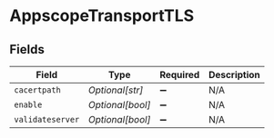 # AppscopeTransportTLS


## Fields

| Field              | Type               | Required           | Description        |
| ------------------ | ------------------ | ------------------ | ------------------ |
| `cacertpath`       | *Optional[str]*    | :heavy_minus_sign: | N/A                |
| `enable`           | *Optional[bool]*   | :heavy_minus_sign: | N/A                |
| `validateserver`   | *Optional[bool]*   | :heavy_minus_sign: | N/A                |